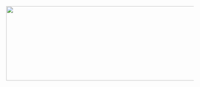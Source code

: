 
<a href="https://www.gitanimals.org/en_US?utm_medium=image&utm_source=bildno&utm_content=line">
  <img
    src="https://render.gitanimals.org/lines/bildno?pet-id=720560769809701960"
    width="600"
    height="200"
    contribution-view=false
    name="말티즈"
  />
</a>
  
